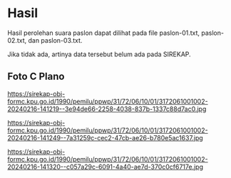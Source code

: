 # Hasil

Hasil perolehan suara paslon dapat dilihat pada file paslon-01.txt, paslon-02.txt, dan paslon-03.txt.

Jika tidak ada, artinya data tersebut belum ada pada SIREKAP.

## Foto C Plano

https://sirekap-obj-formc.kpu.go.id/1990/pemilu/ppwp/31/72/06/10/01/3172061001002-20240216-141219--3e94de66-2258-4038-837b-1337c88d7ac0.jpg

https://sirekap-obj-formc.kpu.go.id/1990/pemilu/ppwp/31/72/06/10/01/3172061001002-20240216-141249--7a31259c-cec2-47cb-ae26-b780e5ac1637.jpg

https://sirekap-obj-formc.kpu.go.id/1990/pemilu/ppwp/31/72/06/10/01/3172061001002-20240216-141320--c057a29c-6091-4a40-ae7d-370c0cf6717e.jpg
